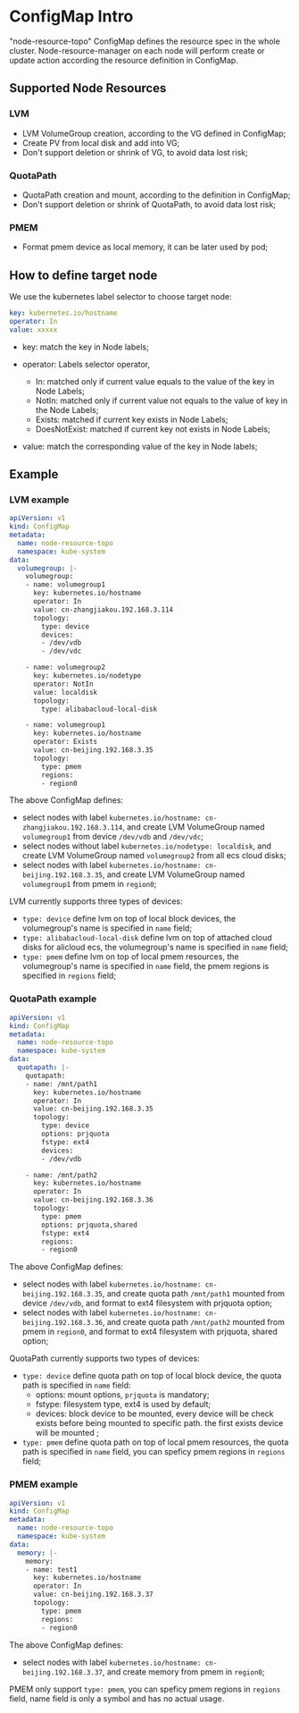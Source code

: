 # ConfigMap Intro

"node-resource-topo" ConfigMap defines the resource spec in the whole cluster.
Node-resource-manager on each node will perform create or update action according the resource definition in ConfigMap.

## Supported Node Resources

### LVM

- LVM VolumeGroup creation, according to the VG defined in ConfigMap;
- Create PV from local disk and add into VG;
- Don't support deletion or shrink of VG, to avoid data lost risk;

### QuotaPath

- QuotaPath creation and mount, according to the definition in ConfigMap;
- Don't support deletion or shrink of QuotaPath, to avoid data lost risk;

### PMEM

- Format pmem device as local memory, it can be later used by pod;

## How to define target node

We use the kubernetes label selector to choose target node:

```yaml
key: kubernetes.io/hostname
operator: In
value: xxxxx
```

- key: match the key in Node labels;
- operator: Labels selector operator,
  - In: matched only if current value equals to the value of the key in Node Labels;
  - NotIn: matched only if current value not equals to the value of key in the Node Labels;
  - Exists: matched if current key exists in Node Labels;
  - DoesNotExist: matched if current key not exists in Node Labels;

- value: match the corresponding value of the key in Node labels;

## Example

### LVM example

```yaml
apiVersion: v1
kind: ConfigMap
metadata:
  name: node-resource-topo
  namespace: kube-system
data:
  volumegroup: |-
    volumegroup:
    - name: volumegroup1
      key: kubernetes.io/hostname
      operator: In
      value: cn-zhangjiakou.192.168.3.114
      topology:
        type: device
        devices:
        - /dev/vdb
        - /dev/vdc

    - name: volumegroup2
      key: kubernetes.io/nodetype
      operator: NotIn
      value: localdisk
      topology:
        type: alibabacloud-local-disk

    - name: volumegroup1
      key: kubernetes.io/hostname
      operator: Exists
      value: cn-beijing.192.168.3.35
      topology:
        type: pmem
        regions:
        - region0
```

The above ConfigMap defines:

- select nodes with label `kubernetes.io/hostname: cn-zhangjiakou.192.168.3.114`, and create LVM VolumeGroup named `volumegroup1` from device `/dev/vdb` and `/dev/vdc`;
- select nodes without label `kubernetes.io/nodetype: localdisk`, and create LVM VolumeGroup named `volumegroup2` from all ecs cloud disks;
- select nodes with label `kubernetes.io/hostname: cn-beijing.192.168.3.35`, and create LVM VolumeGroup named `volumegroup1` from pmem in `region0`;

LVM currently supports three types of devices:

- `type: device` define lvm on top of local block devices, the volumegroup's name is specified in `name` field;
- `type: alibabacloud-local-disk` define lvm on top of attached cloud disks for alicloud ecs, the volumegroup's name is specified in `name` field;
- `type: pmem` define lvm on top of local pmem resources, the volumegroup's name is specified in `name` field, the pmem regions is specified in `regions` field;

### QuotaPath example

```yaml
apiVersion: v1
kind: ConfigMap
metadata:
  name: node-resource-topo
  namespace: kube-system
data:
  quotapath: |-
    quotapath:
    - name: /mnt/path1
      key: kubernetes.io/hostname
      operator: In
      value: cn-beijing.192.168.3.35
      topology:
        type: device
        options: prjquota
        fstype: ext4
        devices:
        - /dev/vdb

    - name: /mnt/path2
      key: kubernetes.io/hostname
      operator: In
      value: cn-beijing.192.168.3.36
      topology:
        type: pmem
        options: prjquota,shared
        fstype: ext4
        regions:
        - region0
```

The above ConfigMap defines:

- select nodes with label `kubernetes.io/hostname: cn-beijing.192.168.3.35`, and create quota path `/mnt/path1` mounted from device `/dev/vdb`, and format to ext4 filesystem with prjquota option;
- select nodes with label `kubernetes.io/hostname: cn-beijing.192.168.3.36`, and create quota path `/mnt/path2` mounted from pmem in `region0`, and format to ext4 filesystem with prjquota, shared option;

QuotaPath currently supports two types of devices:

- `type: device` define quota path on top of local block device, the quota path is specified in `name` field:
  - options: mount options, `prjquota` is mandatory;
  - fstype: filesystem type, ext4 is used by default;
  - devices: block device to be mounted, every device will be check exists before being mounted to specific path. the first exists device will be mounted ;
- `type: pmem` define quota path on top of local pmem resources, the quota path is specified in `name` field, you can speficy pmem regions in `regions` field;

### PMEM example

```yaml
apiVersion: v1
kind: ConfigMap
metadata:
  name: node-resource-topo
  namespace: kube-system
data:
  memory: |-
    memory:
    - name: test1
      key: kubernetes.io/hostname
      operator: In
      value: cn-beijing.192.168.3.37
      topology:
        type: pmem
        regions:
        - region0
```

The above ConfigMap defines:

- select nodes with label `kubernetes.io/hostname: cn-beijing.192.168.3.37`, and create memory from pmem in `region0`;

PMEM only support `type: pmem`, you can speficy pmem regions in `regions` field, name field is only a symbol and has no actual usage.
